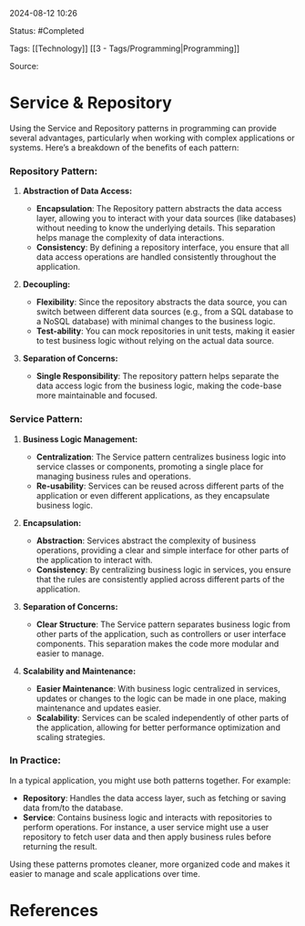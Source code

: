 2024-08-12 10:26

Status: #Completed 

Tags: [[Technology]] [[3 - Tags/Programming|Programming]]

Source:
# Service & Repository

Using the Service and Repository patterns in programming can provide several advantages, particularly when working with complex applications or systems. Here’s a breakdown of the benefits of each pattern:

### **Repository Pattern:**

1. **Abstraction of Data Access:**
   - **Encapsulation**: The Repository pattern abstracts the data access layer, allowing you to interact with your data sources (like databases) without needing to know the underlying details. This separation helps manage the complexity of data interactions.
   - **Consistency**: By defining a repository interface, you ensure that all data access operations are handled consistently throughout the application.

2. **Decoupling:**
   - **Flexibility**: Since the repository abstracts the data source, you can switch between different data sources (e.g., from a SQL database to a NoSQL database) with minimal changes to the business logic.
   - **Test-ability**: You can mock repositories in unit tests, making it easier to test business logic without relying on the actual data source.

3. **Separation of Concerns:**
   - **Single Responsibility**: The repository pattern helps separate the data access logic from the business logic, making the code-base more maintainable and focused.

### **Service Pattern:**

1. **Business Logic Management:**
   - **Centralization**: The Service pattern centralizes business logic into service classes or components, promoting a single place for managing business rules and operations.
   - **Re-usability**: Services can be reused across different parts of the application or even different applications, as they encapsulate business logic.

2. **Encapsulation:**
   - **Abstraction**: Services abstract the complexity of business operations, providing a clear and simple interface for other parts of the application to interact with.
   - **Consistency**: By centralizing business logic in services, you ensure that the rules are consistently applied across different parts of the application.

3. **Separation of Concerns:**
   - **Clear Structure**: The Service pattern separates business logic from other parts of the application, such as controllers or user interface components. This separation makes the code more modular and easier to manage.

4. **Scalability and Maintenance:**
   - **Easier Maintenance**: With business logic centralized in services, updates or changes to the logic can be made in one place, making maintenance and updates easier.
   - **Scalability**: Services can be scaled independently of other parts of the application, allowing for better performance optimization and scaling strategies.

### **In Practice:**

In a typical application, you might use both patterns together. For example:
- **Repository**: Handles the data access layer, such as fetching or saving data from/to the database.
- **Service**: Contains business logic and interacts with repositories to perform operations. For instance, a user service might use a user repository to fetch user data and then apply business rules before returning the result.

Using these patterns promotes cleaner, more organized code and makes it easier to manage and scale applications over time.


# References


